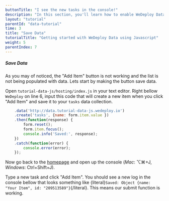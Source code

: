 ```yaml
---
buttonTitle: "I see the new tasks in the console!"
description: "In this section, you'll learn how to enable WeDeploy Data on your application."
layout: "tutorial"
parentId: "data-tutorial"
time: 3
title: "Save Data"
tutorialTitle: "Getting started with WeDeploy Data using Javascript"
weight: 5
parentIndex: 7
---
```


##### Save Data

As you may of noticed, the "Add Item" button is not working and the list is not being populated with data. Lets start by making the button save data.

Open `tutorial-data-js/hosting/index.js` in your text editor. Right bellow `WeDeploy` on line 6, input this code that will create a new item when you click "Add Item" and save it to your `tasks` data collection. 

```javascript
	.data('http://data.tutorial-data-js.wedeploy.io')
    .create('tasks', {name: form.item.value })
	.then(function(response) {
		form.reset();
		form.item.focus();
		console.info('Saved:', response);
	})
	.catch(function(error) {
		console.error(error);
	});
```

Now go back to the [homepage](http://tutorial-data-js.wedeploy.me) and open up the console (*Mac*: ⌥⌘+J, *Windows*: Ctrl+Shift+J). 

Type a new task and click "Add Item". You should see a new log in the console bellow that looks something like {literal}`Saved: Object {name: "Your Item", id: "209513589"}`{/literal}. This means our submit function is working.


      
